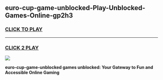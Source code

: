 
## euro-cup-game-unblocked-Play-Unblocked-Games-Online-gp2h3
<h3>
<a href="https://premium76.site?title=euro-cup-game-unblocked&ref=24A">CLICK TO PLAY</a></h3>
<hr>

<h3>
<a href="https://premium76.site?title=euro-cup-game-unblocked&ref=24A">CLICK 2 PLAY</a>
  
</h3>

<a href="https://premium76.site?title=euro-cup-game-unblocked&ref=24A"><img src="https://clearcache.store/games.png"></a>


**euro-cup-game-unblocked games unblocked: Your Gateway to Fun and Accessible Online Gaming**
